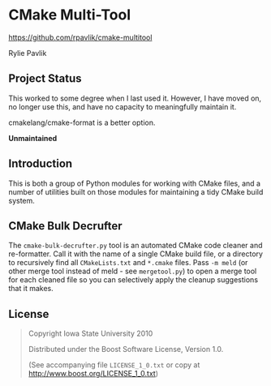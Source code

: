 CMake Multi-Tool
==================
<https://github.com/rpavlik/cmake-multitool>

Rylie Pavlik

## Project Status

This worked to some degree when I last used it.
However, I have moved on, no longer use this, and have no capacity to meaningfully maintain it.

cmakelang/cmake-format is a better option.

**Unmaintained**

Introduction
------------

This is both a group of Python modules for working with CMake files, and
a number of utilities built on those modules for maintaining a tidy CMake
build system.

CMake Bulk Decrufter
--------------------

The `cmake-bulk-decrufter.py` tool is an automated CMake code cleaner and
re-formatter. Call it with the name of a single CMake build file, or a
directory to recursively find all `CMakeLists.txt` and `*.cmake` files.
Pass `-m meld` (or other merge tool instead of meld - see `mergetool.py`)
to open a merge tool for each cleaned file so you can selectively apply
the cleanup suggestions that it makes.

License
-------

> Copyright Iowa State University 2010
>
> Distributed under the Boost Software License, Version 1.0.
>
> (See accompanying file `LICENSE_1_0.txt` or copy at
> <http://www.boost.org/LICENSE_1_0.txt>)

